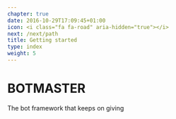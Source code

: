 ```yaml
---
chapter: true
date: 2016-10-29T17:09:45+01:00
icon: <i class="fa fa-road" aria-hidden="true"></i>
next: /next/path
title: Getting started
type: index
weight: 5
---
```


<!-- ### Chapter X -->

# BOTMASTER

The bot framework that keeps on giving

